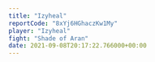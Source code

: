 ```yaml
---
title: "Izyheal"
reportCode: "8xYj6HGhaczKw1My"
player: "Izyheal"
fight: "Shade of Aran"
date: 2021-09-08T20:17:22.766000+00:00
---
```


